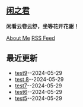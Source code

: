 ## [闲之君](https://github.com/Jared-ZDC/markel)
**闲看云卷云舒，坐等花开花谢！**

[About Me](https://github.com/yihong0618/gitblog/issues/282)        [RSS Feed](https://raw.githubusercontent.com/Jared-ZDC/markel/master/feed.xml) 


## 最近更新
- [test9](https://github.com/Jared-ZDC/markel/issues/9)--2024-05-29
- [test 8](https://github.com/Jared-ZDC/markel/issues/8)--2024-05-29
- [test7](https://github.com/Jared-ZDC/markel/issues/7)--2024-05-29
- [test6](https://github.com/Jared-ZDC/markel/issues/6)--2024-05-29
- [test5](https://github.com/Jared-ZDC/markel/issues/5)--2024-05-29
